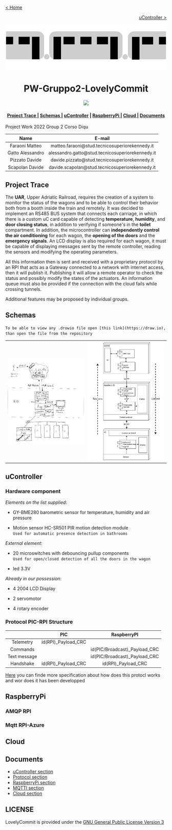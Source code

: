 [< Home](./README.md)

[<p align="right">uController ></p>](./PIC/README.md)

<!--![Train gif](./Images/train.gif)-->
<p align="center"><img src="Images/train.gif" alt="Train gif" width="500" height="auto"/></p>

**<h1 align="center">PW-Gruppo2-LovelyCommit</h1>**

<p align="center">
    <a href="./LICENSE"><img src="https://img.shields.io/badge/License-GPLv3-blue.svg"></a>
</p>

<div align="center">  
<h4>
    <a href="#project-trace"> Project Trace </a>
  | <a href="#schemas"> Schemas </a>
  | <a href="#ucontroller"> uController</a>
  | <a href="#raspberrypi"> RaspberryPi </a>
  | <a href="#cloud"> Cloud </a>
  | <a href="#documents"> Documents </a>
</h4>
</div>
Project Work 2022 Group 2 Corso Diqu

<div  align="center">
<table>
<thead>

<tr>
<th style="text-align:center">Name</th>
<th style="text-align:center">E-mail</th>
</tr>

</thead>
<tbody>

<tr>
<td style="text-align:center">Faraoni Matteo</td>
<td style="text-align:center">matteo.faraoni@stud.tecnicosuperiorekennedy.it</td>
</tr>
    
<tr>
<td style="text-align:center">Gatto Alessandro</td>
<td style="text-align:center">alessandro.gatto@stud.tecnicosuperiorekennedy.it</td>
</tr>
    
<tr>
<td style="text-align:center">Pizzato Davide</td>
<td style="text-align:center">davide.pizzato@stud.tecnicosuperiorekennedy.it</td>
</tr>
   
<tr>
<td style="text-align:center">Scapolan Davide</td>
<td style="text-align:center">davide.scapolan@stud.tecnicosuperiorekennedy.it</td>
</tr>
    
</table>
</div>

## **Project Trace**

The **UAR**, Upper Adriatic Railroad, requires the creation of a system to monitor the status of the wagons and to be able to control their behavior both from a booth inside the train and remotely.
It was decided to implement an RS485 BUS system that connects each carriage, in which there is a custom uC card capable of detecting **temperature**, **humidity**, and **door closing status**, in addition to verifying if someone's in the **toilet** compartment.
In addition, the microcontroller can **independently control the air conditioning** for each wagon, the **opening of the doors** and the **emergency signals**. An LCD display is also required for each wagon, it must be capable of displaying messages sent by the remote controller, reading the sensors and modifying the operating parameters.

All this information then is sent and received with a proprietary protocol by an RPI that acts as a Gateway connected to a network with internet access, then it will publish it. Publishing it will allow a remote operator to check the status and possibly modify the states of the actuators.
An information queue must also be provided if the connection with the cloud fails while crossing tunnels.

Additional features may be proposed by individual groups.

## **Schemas**

`To be able to view any .drowio file open [this link](https://draw.io), than open the file from the repository`

<table>
    
<tr>
<td style="text-align:center" valign="center">
<img src="./Images/FlowSchema.jpg " 
alt="Flow Schema"
width="400" 
height="auto" />
</td>

<td style="text-align:center" valign="center">
<img src="./Images/StructureSchema.jpg " 
alt="Structure Schema"
width="400" 
height="auto" />
</td>
</tr>
    
</table>

## **uController**

### **Hardware component**

*Elements on the list supplied*:

* GY-BME280 barometric sensor for temperature, humidity and air pressure

* Motion sensor HC-SR501 PIR motion detection module  
 `Used for automatic presence detection in bathrooms` 

*External element*:

* 20 microswitches with debouncing pullup components  
 `Used for open/closed detection of all the doors in the wagon`

* led 3.3V

*Already in our possession*:

* 4 2004 LCD Display

* 2 servomotor

* 4 rotary encoder

### **Protocol PIC-RPI Structure**

<div  align="center">
<table>
<thead>

<tr>
<th style="text-align:center"></th>
<th style="text-align:center">PIC</th>
<th style="text-align:center">RaspberryPI</th>
</tr>

</thead>
<tbody>

<tr>
<td style="text-align:center">Telemetry</td>
<td style="text-align:center">id(RPI)_Payload_CRC</td>
<td style="text-align:center"></td>
</tr>

<tr>
<td style="text-align:center">Commands</td>
<td style="text-align:center"></td>
<td style="text-align:center">id(PIC/Broadcast)_Payload_CRC</td>
</tr>

<tr>
<td style="text-align:center">Text message</td>
<td style="text-align:center"></td>
<td style="text-align:center">id(PIC/Broadcast)_Payload_CRC</td>
</tr>

<tr>
<td style="text-align:center">Handshake</td>
<td style="text-align:center">id(RPI)_Payload_CRC</td>
<td style="text-align:center">id(RPI)_Payload_CRC</td>
</tr>

</tbody>
</table>
</div>

[Here](./Protocol/README.md) you can finde more specification about how does this protocl works and wor does it has been developped

## **RaspberryPi**

### **AMQP RPI**

### **Mqtt RPI-Azure**

## **Cloud**

## **Documents**

* [uController section](./PIC/)
* [Protocol section](./Protocol/)
* [RaspberryPi section](./RPI/)
* [MQTTl section](./MQTT/)
* [Cloud section](./Cloud/)

## **LICENSE**

LovelyCommit is provided under the [GNU General Public License Version 3](./LICENSE)
